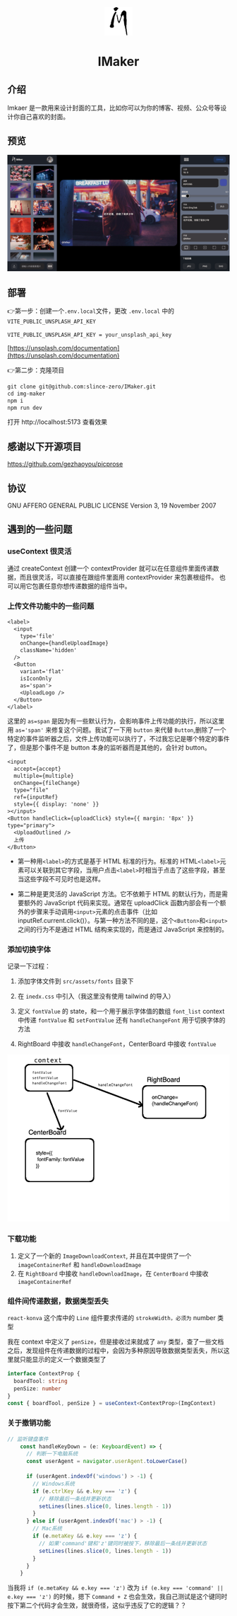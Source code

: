 <p align="center">
  <img src="/public/favicon.png" alt="favicon">
</p>
<h1 align="center"> IMaker </h1>



## 介绍

Imkaer 是一款用来设计封面的工具，比如你可以为你的博客、视频、公众号等设计你自己喜欢的封面。

## 预览

![intro](/public/intro.png)


## 部署

👉第一步：创建一个`.env.local`文件，更改 `.env.local` 中的 `VITE_PUBLIC_UNSPLASH_API_KEY`

    VITE_PUBLIC_UNSPLASH_API_KEY = your_unsplash_api_key

[https://unsplash.com/documentation](https://unsplash.com/documentation)

👉第二步：克隆项目

    git clone git@github.com:slince-zero/IMaker.git
    cd img-maker
    npm i 
    npm run dev
  
打开 http://localhost:5173 查看效果

## 感谢以下开源项目
https://github.com/gezhaoyou/picprose


## 协议
GNU AFFERO GENERAL PUBLIC LICENSE Version 3, 19 November 2007


## 遇到的一些问题
### useContext 很灵活

通过 createContext 创建一个 contextProvider 就可以在任意组件里面传递数据，而且很灵活，可以直接在跟组件里面用 contextProvider 来包裹根组件。
也可以用它包裹任意你想传递数据的组件当中。

### 上传文件功能中的一些问题

```tsx
<label>
  <input
    type='file'
    onChange={handleUploadImage}
    className='hidden'
  />
  <Button
    variant='flat'
    isIconOnly
    as='span'>
    <UploadLogo />
  </Button>
</label>
```

这里的 `as=span` 是因为有一些默认行为，会影响事件上传功能的执行，所以这里用 `as='span'` 来修复这个问题。我试了一下用 `button` 来代替 `Button`,删除了一个特定的事件监听器之后，文件上传功能可以执行了，不过我忘记是哪个特定的事件了，但是那个事件不是 button 本身的监听器而是其他的，会针对 button。

```tsx
<input
  accept={accept}
  multiple={multiple}
  onChange={fileChange}
  type="file"
  ref={inputRef}
  style={{ display: 'none' }}
></input>
<Button handleClick={uploadClick} style={{ margin: '8px' }} type="primary">
  <UploadOutlined />
  上传
</Button>
```

- 第一种用`<label>`的方式是基于 HTML 标准的行为。标准的 HTML`<label>`元素可以关联到其它字段，当用户点击`<label>`时相当于点击了这些字段，甚至当这些字段不可见时也是这样。

- 第二种是更灵活的 JavaScript 方法。它不依赖于 HTML 的默认行为，而是需要额外的 JavaScript 代码来实现。通常在 uploadClick 函数内部会有一个额外的步骤来手动调用`<input>`元素的点击事件（比如 inputRef.current.click()）。与第一种方法不同的是，这个`<Button>`和`<input>`之间的行为不是通过 HTML 结构来实现的，而是通过 JavaScript 来控制的。

### 添加切换字体

记录一下过程：

1. 添加字体文件到 `src/assets/fonts` 目录下
2. 在 `inedx.css` 中引入（我这里没有使用 tailwind 的导入）
3. 定义 `fontValue` 的 state，和一个用于展示字体值的数组 `font_list`
   context 中传递 `fontValue` 和 `setFontValue` 还有 `handleChangeFont` 用于切换字体的方法

4. RightBoard 中接收 `handleChangeFont`，CenterBoard 中接收 `fontValue`

![图片](/src/assets/images/font.png)

### 下载功能

1. 定义了一个新的 `ImageDownloadContext`, 并且在其中提供了一个 `imageContainerRef` 和 `handleDownloadImage`
2. 在 `RightBoard` 中接收 `handleDownloadImage`，在 `CenterBoard` 中接收 `imageContainerRef`


### 组件间传递数据，数据类型丢失

`react-konva` 这个库中的 `Line` 组件要求传递的 `strokeWidth，必须为` number 类型

我在 context 中定义了 `penSize`，但是接收过来就成了 `any` 类型，查了一些文档之后，发现组件在传递数据的过程中，会因为多种原因导致数据类型丢失，所以这里就只能显示的定义一个数据类型了

```ts
interface ContextProp {
  boardTool: string
  penSize: number
}
const { boardTool, penSize } = useContext<ContextProp>(ImgContext)
```


### 关于撤销功能

```ts
// 监听键盘事件
    const handleKeyDown = (e: KeyboardEvent) => {
      // 判断一下电脑系统
      const userAgent = navigator.userAgent.toLowerCase()

      if (userAgent.indexOf('windows') > -1) {
        // Windows系统
        if (e.ctrlKey && e.key === 'z') {
          // 移除最后一条线并更新状态
          setLines(lines.slice(0, lines.length - 1))
        }
      } else if (userAgent.indexOf('mac') > -1) {
        // Mac系统
        if (e.metaKey && e.key === 'z') {
          // 如果'command'键和'z'键同时被按下，移除最后一条线并更新状态
          setLines(lines.slice(0, lines.length - 1))
        }
      }
    }
```

当我将 `if (e.metaKey && e.key === 'z')` 改为 `if (e.key === 'command' || e.key === 'z')` 的时候，摁下 `Command + Z` 也会生效，我自己测试是这个键同时按下第二个代码才会生效，就很奇怪，这似乎违反了它的逻辑？？
    
